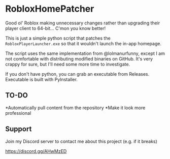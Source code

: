 # RobloxHomePatcher
Good ol' Roblox making unnecessary changes rather than upgrading their player client to 64-bit... C'mon you know better!

This is just a simple python script that patches the `RobloxPlayerLauncher.exe` so that it wouldn't launch the in-app homepage. 

The script uses the same implementation from @lolmanurfunny, except I am not comfortable with distributing modified binaries on GitHub. It's very crappy for sure, but I'll need some more time to investigate.

If you don't have python, you can grab an executable from Releases. Executable is built with PyInstaller.

## TO-DO
*Automatically pull content from the repository
*Make it look more professional

## Support
Join my Discord server to contact me about this project (e.g. if it breaks)

https://discord.gg/AHwMzED